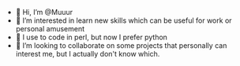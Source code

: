 - 👋 Hi, I’m @Muuur
- 👀 I’m interested in learn new skills which can be useful for work or personal amusement
- 🌱 I use to code in perl, but now I prefer python
- 💞️ I’m looking to collaborate on some projects that personally can interest me, but I actually don't know which.

<!---
Muuur/Muuur is a ✨ special ✨ repository because its `README.md` (this file) appears on your GitHub profile.
You can click the Preview link to take a look at your changes.
--->
